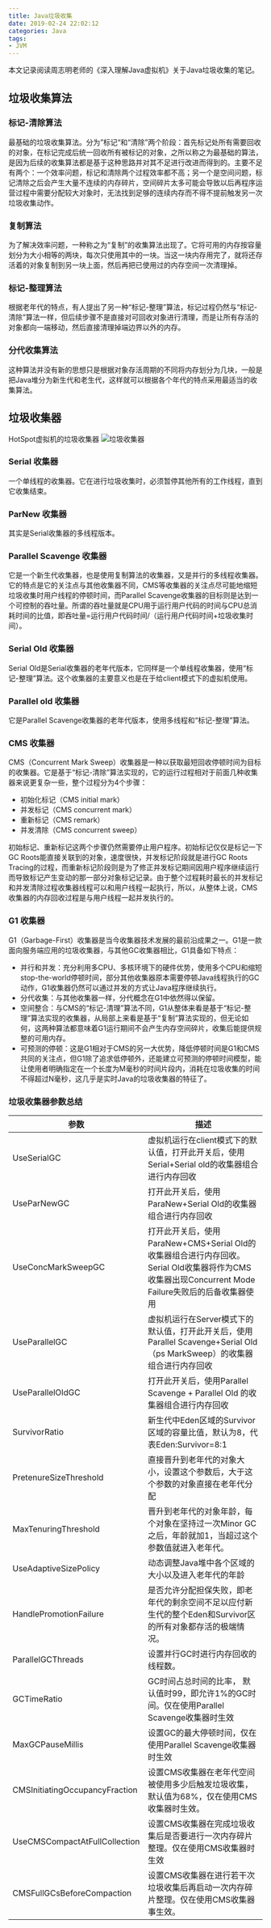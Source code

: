 ```yaml
---
title: Java垃圾收集
date: 2019-02-24 22:02:12
categories: Java
tags:
- JVM
---
```


本文记录阅读周志明老师的《深入理解Java虚拟机》关于Java垃圾收集的笔记。

<!--more-->

## 垃圾收集算法

### 标记-清除算法
最基础的垃圾收集算法。分为”标记“和“清除”两个阶段：首先标记处所有需要回收的对象，在标记完成后统一回收所有被标记的对象，之所以称之为最基础的算法，是因为后续的收集算法都是基于这种思路并对其不足进行改进而得到的。主要不足有两个：一个效率问题，标记和清除两个过程效率都不高；另一个是空间问题，标记清除之后会产生大量不连续的内存碎片，空间碎片太多可能会导致以后再程序运营过程中需要分配较大对象时，无法找到足够的连续内存而不得不提前触发另一次垃圾收集动作。

### 复制算法
为了解决效率问题，一种称之为“复制”的收集算法出现了。它将可用的内存按容量划分为大小相等的两块，每次只使用其中的一块。当这一块内存用完了，就将还存活着的对象复制到另一块上面，然后再把已使用过的内存空间一次清理掉。

### 标记-整理算法
根据老年代的特点，有人提出了另一种“标记-整理”算法，标记过程仍然与“标记-清除”算法一样，但后续步骤不是直接对可回收对象进行清理，而是让所有存活的对象都向一端移动，然后直接清理掉端边界以外的内存。

### 分代收集算法
这种算法并没有新的思想只是根据对象存活周期的不同将内存划分为几块，一般是把Java堆分为新生代和老生代，这样就可以根据各个年代的特点采用最适当的收集算法。

## 垃圾收集器
HotSpot虚拟机的垃圾收集器
![垃圾收集器](垃圾收集器.jpg)

### Serial 收集器
一个单线程的收集器。它在进行垃圾收集时，必须暂停其他所有的工作线程，直到它收集结束。

### ParNew 收集器
其实是Serial收集器的多线程版本。

### Parallel Scavenge 收集器
它是一个新生代收集器，也是使用复制算法的收集器，又是并行的多线程收集器。它的特点是它的关注点与其他收集器不同，CMS等收集器的关注点尽可能地缩短垃圾收集时用户线程的停顿时间，而Parallel Scavenge收集器的目标则是达到一个可控制的吞吐量。所谓的吞吐量就是CPU用于运行用户代码的时间与CPU总消耗时间的比值，即吞吐量=运行用户代码时间/（运行用户代码时间+垃圾收集时间）。

### Serial Old 收集器
Serial Old是Serial收集器的老年代版本，它同样是一个单线程收集器，使用“标记-整理”算法。这个收集器的主要意义也是在于给client模式下的虚拟机使用。

### Parallel old 收集器
它是Parallel Scavenge收集器的老年代版本，使用多线程和“标记-整理”算法。

### CMS 收集器
CMS（Concurrent Mark Sweep）收集器是一种以获取最短回收停顿时间为目标的收集器。它是基于“标记-清除”算法实现的，它的运行过程相对于前面几种收集器来说更复杂一些，整个过程分为4个步骤：
* 初始化标记（CMS initial mark）
* 并发标记（CMS concurrent mark）
* 重新标记（CMS remark）
* 并发清除（CMS concurrent sweep）

初始标记、重新标记这两个步骤仍然需要停止用户程序。初始标记仅仅是标记一下GC Roots能直接关联到的对象，速度很快，并发标记阶段就是进行GC Roots Tracing的过程，而重新标记阶段则是为了修正并发标记期间因用户程序继续运行而导致标记产生变动的那一部分对象标记记录。由于整个过程耗时最长的并发标记和并发清除过程收集器线程可以和用户线程一起执行，所以，从整体上说，CMS收集器的内存回收过程是与用户线程一起并发执行的。

### G1 收集器
G1（Garbage-First）收集器是当今收集器技术发展的最前沿成果之一。G1是一款面向服务端应用的垃圾收集器，与其他GC收集器相比，G1具备如下特点：
* 并行和并发：充分利用多CPU、多核环境下的硬件优势，使用多个CPU和缩短stop-the-world停顿时间，部分其他收集器原本需要停顿Java线程执行的GC动作，G1收集器仍然可以通过并发的方式让Java程序继续执行。
* 分代收集：与其他收集器一样，分代概念在G1中依然得以保留。
* 空间整合：与CMS的“标记-清理”算法不同，G1从整体来看是基于“标记-整理”算法实现的收集器，从局部上来看是基于“复制”算法实现的，但无论如何，这两种算法都意味着G1运行期间不会产生内存空间碎片，收集后能提供规整的可用内存。
* 可预测的停顿：这是G1相对于CMS的另一大优势，降低停顿时间是G1和CMS共同的关注点，但G1除了追求低停顿外，还能建立可预测的停顿时间模型，能让使用者明确指定在一个长度为M毫秒的时间片段内，消耗在垃圾收集的时间不得超过N毫秒，这几乎是实时Java的垃圾收集器的特征了。

### 垃圾收集器参数总结
| 参数 | 描述 |
| --- | --- |
| UseSerialGC | 虚拟机运行在client模式下的默认值，打开此开关后，使用Serial+Serial old的收集器组合进行内存回收 |
| UseParNewGC  | 打开此开关后，使用ParaNew+Serial Old的收集器组合进行内存回收 |
| UseConcMarkSweepGC | 打开此开关后，使用ParaNew+CMS+Serial Old的收集器组合进行内存回收。Serial Old收集器将作为CMS收集器出现Concurrent Mode Failure失败后的后备收集器使用 |
| UseParallelGC | 虚拟机运行在Server模式下的默认值，打开此开关后，使用Parallel Scavenge+Serial Old（ps MarkSweep）的收集器组合进行内存回收  |
| UseParallelOldGC | 打开此开关后，使用Parallel Scavenge + Parallel Old 的收集器组合进行内存回收 |
| SurvivorRatio | 新生代中Eden区域的Survivor区域的容量比值，默认为8，代表Eden:Survivor=8:1 |
| PretenureSizeThreshold | 直接晋升到老年代的对象大小，设置这个参数后，大于这个参数的对象直接在老年代分配 |
| MaxTenuringThreshold | 晋升到老年代的对象年龄，每个对象在坚持过一次Minor GC之后，年龄就加1，当超过这个参数值就进入老年代。 |
| UseAdaptiveSizePolicy | 动态调整Java堆中各个区域的大小以及进入老年代的年龄 |
| HandlePromotionFailure | 是否允许分配担保失败，即老年代的剩余空间不足以应付新生代的整个Eden和Survivor区的所有对象都存活的极端情况。 |
| ParallelGCThreads | 设置并行GC时进行内存回收的线程数。 |
| GCTimeRatio | GC时间占总时间的比率， 默认值时99，即允许1%的GC时间。仅在使用Parallel Scavenge收集器时生效 |
| MaxGCPauseMillis | 设置GC的最大停顿时间，仅在使用Parallel Scavenge收集器时生效 |
| CMSInitiatingOccupancyFraction | 设置CMS收集器在老年代空间被使用多少后触发垃圾收集，默认值为68%，仅在使用CMS收集器时生效。  |
| UseCMSCompactAtFullCollection | 设置CMS收集器在完成垃圾收集后是否要进行一次内存碎片整理。仅在使用CMS收集器时生效 |
| CMSFullGCsBeforeCompaction | 设置CMS收集器在进行若干次垃圾收集后再启动一次内存碎片整理。仅在使用CMS收集器事生效。 |

